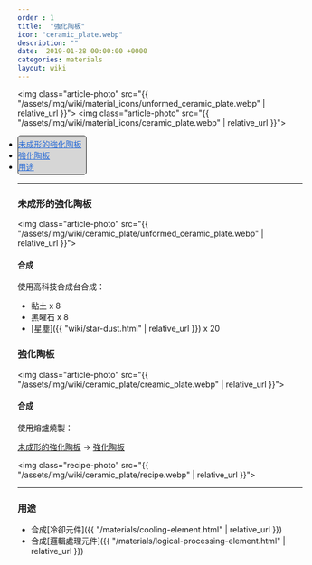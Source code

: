 ```yaml
---
order : 1
title:  "強化陶板"
icon: "ceramic_plate.webp"
description: ""
date:  2019-01-28 00:00:00 +0000
categories: materials
layout: wiki
---
```


<img class="article-photo" src="{{ "/assets/img/wiki/material_icons/unformed_ceramic_plate.webp" | relative_url }}"> 
<img class="article-photo" src="{{ "/assets/img/wiki/material_icons/ceramic_plate.webp" | relative_url }}">

<div style="display:inline-block; padding:4px 8px 4px 0px; padding:auto;  background-color:#d6d6d6; border:1px #2D2D2D solid; border-radius:5px; color:black;">
<ul style="padding:0px;margin:0px">
    <li><a href="#未成形的強化陶板" style="color:#2a6cd6;">未成形的強化陶板</a></li>
    <li><a href="#強化陶板" style="color:#2a6cd6;">強化陶板</a></li>
    <li><a href="#用途" style="color:#2a6cd6;">用途</a></li>
</ul>
</div>

---

<a name="未成形的強化陶板"></a>

### 未成形的強化陶板

<img class="article-photo" src="{{ "/assets/img/wiki/ceramic_plate/unformed_ceramic_plate.webp" | relative_url }}">

#### 合成

使用高科技合成台合成：

- 黏土 x 8  
- 黑曜石 x 8  
- [星塵]({{ "wiki/star-dust.html" | relative_url }}) x 20  

<a name="強化陶板"></a>

### 強化陶板

<img class="article-photo" src="{{ "/assets/img/wiki/ceramic_plate/creamic_plate.webp" | relative_url }}">

#### 合成

使用熔爐燒製：

[未成形的強化陶板](#未成形的強化陶板) -> [強化陶板](#強化陶板)

<img class="recipe-photo" src="{{ "/assets/img/wiki/ceramic_plate/recipe.webp" | relative_url }}">

---

<a name="用途"></a>

### 用途

- 合成[冷卻元件]({{ "/materials/cooling-element.html" | relative_url }})  
- 合成[邏輯處理元件]({{ "/materials/logical-processing-element.html" | relative_url }})